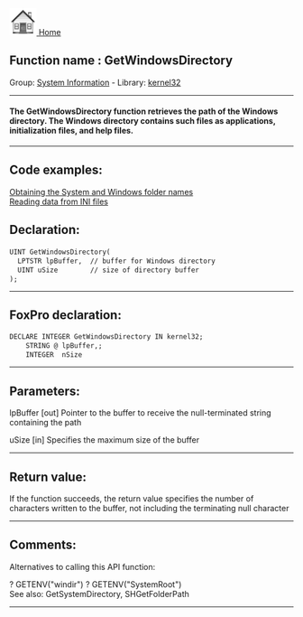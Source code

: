 [<img src="../../images/home.png"> Home ](https://github.com/VFPX/Win32API)  

## Function name : GetWindowsDirectory
Group: [System Information](../../functions_group.md#System_Information)  -  Library: [kernel32](../../Libraries.md#kernel32)  
***  


#### The GetWindowsDirectory function retrieves the path of the Windows directory. The Windows directory contains such files as applications, initialization files, and help files.

***  


## Code examples:
[Obtaining the System and Windows folder names](../../samples/sample_005.md)  
[Reading data from INI files](../../samples/sample_133.md)  

## Declaration:
```foxpro  
UINT GetWindowsDirectory(
  LPTSTR lpBuffer,  // buffer for Windows directory
  UINT uSize        // size of directory buffer
);  
```  
***  


## FoxPro declaration:
```foxpro  
DECLARE INTEGER GetWindowsDirectory IN kernel32;
	STRING @ lpBuffer,;
	INTEGER  nSize  
```  
***  


## Parameters:
lpBuffer 
[out] Pointer to the buffer to receive the null-terminated string containing the path

uSize 
[in] Specifies the maximum size of the buffer  
***  


## Return value:
If the function succeeds, the return value specifies the number of characters written to the buffer, not including the terminating null character  
***  


## Comments:
Alternatives to calling this API function:  
<div class="precode">? GETENV("windir")  
? GETENV("SystemRoot")  
</div>  
See also: GetSystemDirectory, SHGetFolderPath   
  
***  


